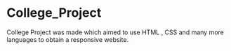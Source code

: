 # College_Project
College Project was made which aimed to use HTML , CSS  and many more languages to obtain a responsive website.
